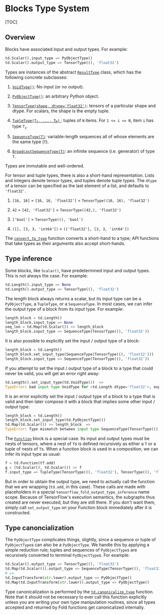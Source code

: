 # Blocks Type System

[TOC]

## Overview

Blocks have associated input and output types. For example:

```python
td.Scalar().input_type => PyObjectType()
td.Scalar().output_type => TensorType((), 'float32')
```

Types are instances of the abstract [`ResultType`](py/td.md#td.ResultType)
class, which has the following concrete subclasses:

1. [`VoidType()`](py/td.md#td.VoidType): No input (or no output).

2. [`PyObjectType()`](py/td.md#td.PyObjectType): an arbitrary Python object.

3. [`TensorType(shape, dtype='float32')`](py/td.md#td.TensorType): tensors of a
particular shape and dtype. For scalars, the shape is the empty tuple.

4. [`TupleType(T`<sub>`1`</sub>`, ..., T`<sub>`N`</sub>`)`
](py/td.md#td.TupleType):
tuples of `N` items.  For `1 <= i <= N`, item `i` has type `T`<sub>`i`</sub>.

5. [`SequenceType(T)`](py/td.md#td.SequenceType): variable-length sequences all
of whose elements are the same type (`T`).

6. [`BroadcastSequenceType(T)`](py/td.md#td.BroacastSequenceType): an infinite
sequence (i.e. generator) of type `T`.

Types are immutable and well-ordered.

For tensor and tuple types, there is also a short-hand representation. Lists
and integers denote tensor types, and tuples denote tuple types.  The
`dtype` of a tensor can be specified as the last element of a list, and
defaults to `'float32'`.

1. `[16, 16]` = `[16, 16, 'float32']` = `TensorType((16, 16), 'float32')`

2. `42` = `[42, 'float32']` = `TensorType((42,), 'float32')`

3. `['bool']` = `TensorType((), 'bool')`

4. `([], [3, 3, 'int64'])` = `(['float32'], [3, 3, 'int64'])`

The [`convert_to_type`](py/td.md#td.convert_to_type) function converts a
short-hand to a type; API functions that take types as their arguments also
accept short-hands.

## Type inference

Some blocks, like `Scalar()`, have predetermined input and output types. This is
not always the case. For example:

``` python
td.Length().input_type => None
td.Length().output_type => TensorType((), 'float32')
```

The length block always returns a scalar, but its input type can be a
`PyObjectType`, a `TupleType`, or a `SequenceType`. In most cases, we can infer
the output type of a block from its input type. For example:

``` python
length_block = td.Length()
length_block.input_type => None
seq_len = td.Map(td.Scalar()) >> length_block
length_block.input_type => SequenceType(TensorType((), 'float32'))
```

It is also possible to explicitly set the input / output type of a block:

```python
length_block = td.Length()
length_block.set_input_type(SequenceType(TensorType((), 'float32')))
length_block.input_type => SequenceType(TensorType((), 'float32'))
```

If you attempt to set the input / output type of a block to a type that could
never be valid, you will get an error right away:

``` python
td.Length().set_input_type(td.VoidType())  =>
TypeError: bad input type VoidType for <td.Length dtype='float32'>, expected PyObjectType or SequenceType or TupleType
```

It is an error explicitly set the input / output type of a block to a type that
is valid and then later compose it with a block that implies some other input /
output type:

``` python
length_block = td.Length()
length_block.set_input_type(td.PyObjectType())
td.Map(td.Scalar()) >> length_block  =>
TypeError: Type mismatch between input type SequenceType(TensorType((), 'float32')) and expected input type PyObjectType() in <td.Length dtype='float32'>.
```

The [`Function`](py/td.md#Function) block is a special case. Its input and
output types must be nests of tensors, where a nest of `T`s is defined
recursively as either a `T` or a tuple of nests of `T`s. When a function block
is used in a composition, we can infer its input type as usual:

``` python
f = td.Function(tf.add)
g = (td.Scalar(), td.Scalar()) >> f
f.input_type => TupleType(TensorType((), 'float32'), TensorType((), 'float32'))
```

But in order to obtain the output type, we need to actually call the function
that we are wrapping (`td.add`, in this case). These calls are made with
placeholders in a special `tensorflow_fold_output_type_inference` name
scope. Because of TensorFlow's execution semantics, the subgraphs thus created
are never executed, but they are still there. If you don't want them, simply
call `set_output_type` on your Function block immediately after it is
constructed.

## Type canoncialization

The `PyObjectType` complicates things, slightly, since a sequence or tuple of
`PyObjectType`s can also be a `PyObjectType`. We handle this by applying a
simple reduction rule; tuples and sequences of `PyObjectType`s are recursively
converted to terminal `PyObjectType`s. For example:

``` python
td.Scalar().output_type => TensorType((), 'float32')
td.Map(td.Scalar()).output_type => SequenceType(TensorType((), 'float32'))
# vs.
td.InputTransform(str.lower).output_type => PyObjectType()
td.Map(td.InputTransform(str.lower)).output_type => PyObjectType()
```

Type canonicalization is performed by
the [`td.canonicalize_type`](py/td.md#td.canonicalize_type) function. Note that
it should not be necessary to ever call this function explicitly unless you are
writing your own type manipulation routines, since all types accepted and
returned by Fold functions get canonicalized internally.
